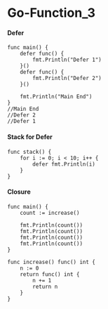 # Go-Function_3

#### Defer
```
func main() {
	defer func() {
		fmt.Println("Defer 1")
	}()
	defer func() {
		fmt.Println("Defer 2")
	}()

	fmt.Println("Main End")
}
//Main End
//Defer 2
//Defer 1
```

#### Stack for Defer
```
func stack() {
	for i := 0; i < 10; i++ {
		defer fmt.Println(i)
	}
}
```

#### Closure
```
func main() {
	count := increase()

	fmt.Println(count())
	fmt.Println(count())
	fmt.Println(count())
	fmt.Println(count())
}

func increase() func() int {
	n := 0
	return func() int {
		n += 1
		return n
	}
}
```